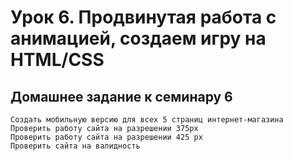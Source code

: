 # Урок 6. Продвинутая работа с анимацией, создаем игру на HTML/CSS

## Домашнее задание к семинару 6
    Создать мобильную версию для всех 5 страниц интернет-магазина
    Проверить работу сайта на разрешении 375px
    Проверить работу сайта на разрешении 425 px
    Проверить сайта на валидность
